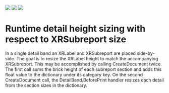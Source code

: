 <!-- default badges list -->
![](https://img.shields.io/endpoint?url=https://codecentral.devexpress.com/api/v1/VersionRange/128604692/13.1.4%2B)
[![](https://img.shields.io/badge/Open_in_DevExpress_Support_Center-FF7200?style=flat-square&logo=DevExpress&logoColor=white)](https://supportcenter.devexpress.com/ticket/details/E20055)
[![](https://img.shields.io/badge/📖_How_to_use_DevExpress_Examples-e9f6fc?style=flat-square)](https://docs.devexpress.com/GeneralInformation/403183)
<!-- default badges end -->
# Runtime detail height sizing with respect to XRSubreport size


<p>In a single detail band an XRLabel and XRSubreport are placed side-by-side. The goal is to resize the XRLabel height to match the accompanying XRSubreport. This may be accomplished by calling CreateDocument twice. The first call sums the brick height of each subreport section and adds this float value to the dictionary under its category key. On the second CreateDocument call, the DetailBand.BeforePrint handler resizes each detail from the section sizes in the dictionary.</p>

<br/>


